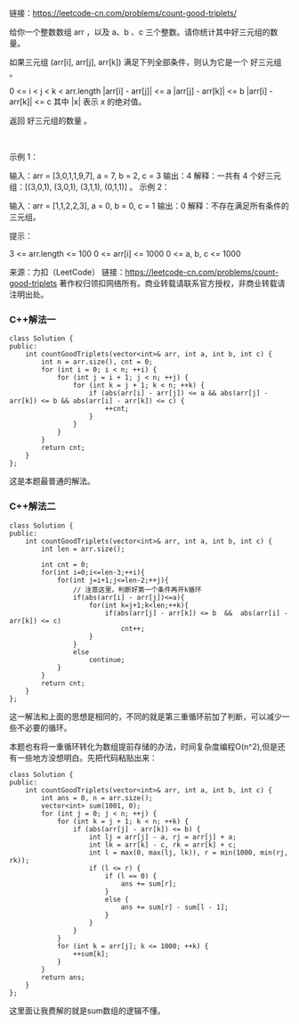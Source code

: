 链接：https://leetcode-cn.com/problems/count-good-triplets/

给你一个整数数组 arr ，以及 a、b 、c 三个整数。请你统计其中好三元组的数量。

如果三元组 (arr[i], arr[j], arr[k]) 满足下列全部条件，则认为它是一个 好三元组 。

0 <= i < j < k < arr.length
|arr[i] - arr[j]| <= a
|arr[j] - arr[k]| <= b
|arr[i] - arr[k]| <= c
其中 |x| 表示 x 的绝对值。

返回 好三元组的数量 。

 

示例 1：

输入：arr = [3,0,1,1,9,7], a = 7, b = 2, c = 3
输出：4
解释：一共有 4 个好三元组：[(3,0,1), (3,0,1), (3,1,1), (0,1,1)] 。
示例 2：

输入：arr = [1,1,2,2,3], a = 0, b = 0, c = 1
输出：0
解释：不存在满足所有条件的三元组。
 

提示：

3 <= arr.length <= 100
0 <= arr[i] <= 1000
0 <= a, b, c <= 1000

来源：力扣（LeetCode）
链接：https://leetcode-cn.com/problems/count-good-triplets
著作权归领扣网络所有。商业转载请联系官方授权，非商业转载请注明出处。

### C++解法一 ###
```
class Solution {
public:
    int countGoodTriplets(vector<int>& arr, int a, int b, int c) {
        int n = arr.size(), cnt = 0;
        for (int i = 0; i < n; ++i) {
            for (int j = i + 1; j < n; ++j) {
                for (int k = j + 1; k < n; ++k) {
                    if (abs(arr[i] - arr[j]) <= a && abs(arr[j] - arr[k]) <= b && abs(arr[i] - arr[k]) <= c) {
                        ++cnt;
                    }
                }
            }
        }
        return cnt;
    }
};
```
这是本题最普通的解法。

### C++解法二 ###
```
class Solution {
public:
    int countGoodTriplets(vector<int>& arr, int a, int b, int c) {
        int len = arr.size();
        
        int cnt = 0;
        for(int i=0;i<=len-3;++i){
            for(int j=i+1;j<=len-2;++j){
                // 注意这里，判断好第一个条件再开k循环
                if(abs(arr[i] - arr[j])<=a){
                    for(int k=j+1;k<len;++k){
                        if(abs(arr[j] - arr[k]) <= b  &&  abs(arr[i] - arr[k]) <= c)
                            cnt++;
                    }
                }
                else
                    continue;
            }
        }
        return cnt;
    }
};  
```
这一解法和上面的思想是相同的，不同的就是第三重循环前加了判断，可以减少一些不必要的循环。


本题也有将一重循环转化为数组提前存储的办法，时间复杂度编程O(n^2),但是还有一些地方没想明白。先把代码粘贴出来：
```
class Solution {
public:
    int countGoodTriplets(vector<int>& arr, int a, int b, int c) {
        int ans = 0, n = arr.size();
        vector<int> sum(1001, 0);
        for (int j = 0; j < n; ++j) {
            for (int k = j + 1; k < n; ++k) {
                if (abs(arr[j] - arr[k]) <= b) {
                    int lj = arr[j] - a, rj = arr[j] + a;
                    int lk = arr[k] - c, rk = arr[k] + c;
                    int l = max(0, max(lj, lk)), r = min(1000, min(rj, rk));
                    if (l <= r) {
                        if (l == 0) {
                            ans += sum[r];
                        }
                        else {
                            ans += sum[r] - sum[l - 1];
                        }
                    }
                }
            }
            for (int k = arr[j]; k <= 1000; ++k) {
                ++sum[k];
            }
        }
        return ans;
    }
};
```
这里面让我费解的就是sum数组的逻辑不懂。
